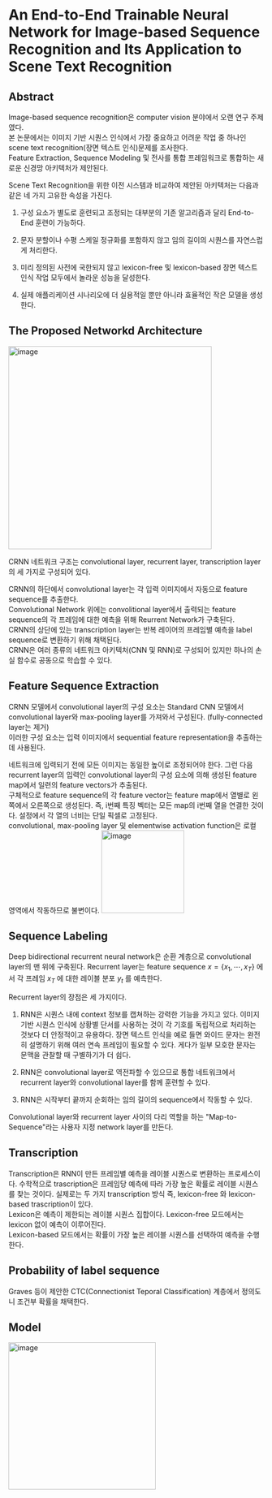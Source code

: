 # An End-to-End Trainable Neural Network for Image-based Sequence Recognition and Its Application to Scene Text Recognition  

## Abstract
Image-based sequence recognition은 computer vision 분야에서 오랜 연구 주제였다.  
본 논문에서는 이미지 기반 시퀀스 인식에서 가장 중요하고 어려운 작업 중 하나인 scene text recognition(장면 텍스트 인식)문제를 조사한다.  
Feature Extraction, Sequence Modeling 및 전사를 통합 프레임워크로 통합하는 새로운 신경망 아키텍처가 제안된다.  

Scene Text Recognition을 위한 이전 시스템과 비교하여 제안된 아키텍처는 다음과 같은 네 가지 고유한 속성을 가진다.  
1. 구성 요소가 별도로 훈련되고 조정되는 대부분의 기존 알고리즘과 달리 End-to-End 훈련이 가능하다.  

2. 문자 분할이나 수평 스케일 정규화를 포함하지 않고 임의 길이의 시퀀스를 자연스럽게 처리한다.  

3. 미리 정의된 사전에 국한되지 않고 lexicon-free 및 lexicon-based 장면 텍스트 인식 작업 모두에서 놀라운 성능을 달성한다.  

4. 실제 애플리케이션 시나리오에 더 실용적일 뿐만 아니라 효율적인 작은 모델을 생성한다.  

## The Proposed Networkd Architecture  
<img width="400" alt="image" src="https://user-images.githubusercontent.com/94213374/214222679-a3bc460f-1e0e-4f43-ae2c-1f002c8d58e0.png">  

CRNN 네트워크 구조는 convolutional layer, recurrent layer, transcription layer의 세 가지로 구성되어 있다.  

CRNN의 하단에서 convolutional layer는 각 입력 이미지에서 자동으로 feature sequence를 추출한다.  
Convolutional Network 위에는 convolitional layer에서 출력되는 feature sequence의 각 프레임에 대한 예측을 위해 Reurrent Network가 구축된다.  
CRNN의 상단에 있는 transcription layer는 반복 레이어의 프레임별 예측을 label sequence로 변환하기 위해 채택된다.  
CRNN은 여러 종류의 네트워크 아키텍처(CNN 및 RNN)로 구성되어 있지만 하나의 손실 함수로 공동으로 학습할 수 있다.  

## Feature Sequence Extraction  
CRNN 모델에서 convolutional layer의 구성 요소는 Standard CNN 모델에서 convolutional layer와 max-pooling layer를 가져와서 구성된다. (fully-connected layer는 제거)  
이러한 구성 요소는 입력 이미지에서 sequential feature representation을 추출하는 데 사용된다.  

네트워크에 입력되기 전에 모든 이미지는 동일한 높이로 조정되어야 한다. 그런 다음 recurrent layer의 입력인 convolutional layer의 구성 요소에 의해 생성된 feature map에서 일련의 feature vectors가 추출된다.  
구체적으로 feature sequence의 각 feature vector는 feature map에서 열별로 왼쪽에서 오른쪽으로 생성된다. 즉, i번째 특징 벡터는 모든 map의 i번째 열을 연결한 것이다. 설정에서 각 열의 너비는 단일 픽셀로 고정된다.  
convolutional, max-pooling layer 및 elementwise activation function은 로컬 영역에서 작동하므로 불변이다. 
<img width="163" alt="image" src="https://user-images.githubusercontent.com/94213374/214226038-4be4a61f-4113-4ae2-8c57-47dc50120cc0.png">  

## Sequence Labeling  
Deep bidirectional recurrent neural network은 순환 계층으로 convolutional layer의 맨 위에 구축된다. Recurrent layer는 feature sequence $x = \lbrace x_{1}, \cdots, x_{T} \rbrace$ 에서 각 프레임 $x_{T}$ 에 대한 레이블 분포 $y_{t}$ 를 예측한다.  

Recurrent layer의 장점은 세 가지이다.  
1. RNN은 시퀀스 내에 context 정보를 캡쳐하는 강력한 기능을 가지고 있다. 이미지 기반 시퀀스 인식에 상황별 단서를 사용하는 것이 각 기호를 독립적으로 처리하는 것보다 더 안정적이고 유용하다. 장면 텍스트 인식을 예로 들면 와이드 문자는 완전히 설명하기 위해 여러 연속 프레임이 필요할 수 있다. 게다가 일부 모호한 문자는 문맥을 관찰할 때 구별하기가 더 쉽다.  

2. RNN은 convolutional layer로 역전파할 수 있으므로 통합 네트워크에서 recurrent layer와 convolutional layer를 함께 훈련할 수 있다.  

3. RNN은 시작부터 끝까지 순회하는 임의 길이의 sequence에서 작동할 수 있다.  

Convolutional layer와 recurrent layer 사이의 다리 역할을 하는 "Map-to-Sequence"라는 사용자 지정 network layer를 만든다.  


## Transcription  
Transcription은 RNN이 만든 프레임별 예측을 레이블 시퀀스로 변환하는 프로세스이다. 수학적으로 trascription은 프레임당 예측에 따라 가장 높은 확률로 레이블 시퀀스를 찾는 것이다. 실제로는 두 가지 transcription 방식 즉, lexicon-free 와 lexicon-based trascription이 있다.  
Lexicon은 예측이 제한되는 레이블 시퀀스 집합이다. 
Lexicon-free 모드에서는 lexicon 없이 예측이 이루어진다.  
Lexicon-based 모드에서는 확률이 가장 높은 레이블 시퀀스를 선택하여 예측을 수행한다.  


## Probability of label sequence  
Graves 등이 제안한 CTC(Connectionist Teporal Classification) 계층에서 정의도니 조건부 확률을 채택한다.  

## Model  
<img width="290" alt="image" src="https://user-images.githubusercontent.com/94213374/214229808-1958c1fa-d63d-4921-94e6-89aea9e10355.png">  

